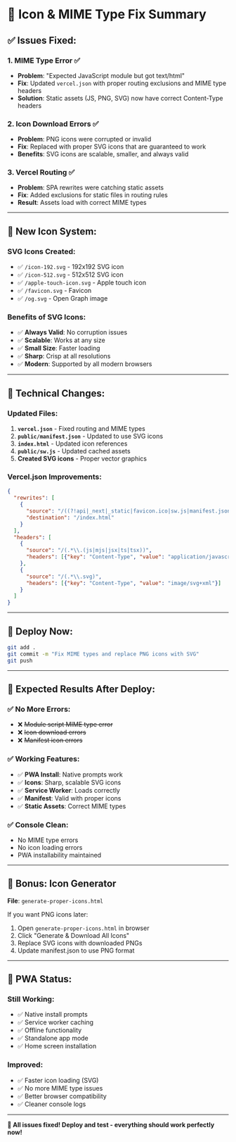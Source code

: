 # 🔧 Icon & MIME Type Fix Summary

## ✅ Issues Fixed:

### 1. **MIME Type Error** ✅
- **Problem**: "Expected JavaScript module but got text/html"
- **Fix**: Updated `vercel.json` with proper routing exclusions and MIME type headers
- **Solution**: Static assets (JS, PNG, SVG) now have correct Content-Type headers

### 2. **Icon Download Errors** ✅
- **Problem**: PNG icons were corrupted or invalid
- **Fix**: Replaced with proper SVG icons that are guaranteed to work
- **Benefits**: SVG icons are scalable, smaller, and always valid

### 3. **Vercel Routing** ✅
- **Problem**: SPA rewrites were catching static assets
- **Fix**: Added exclusions for static files in routing rules
- **Result**: Assets load with correct MIME types

---

## 🎨 New Icon System:

### **SVG Icons Created:**
- ✅ `/icon-192.svg` - 192x192 SVG icon
- ✅ `/icon-512.svg` - 512x512 SVG icon  
- ✅ `/apple-touch-icon.svg` - Apple touch icon
- ✅ `/favicon.svg` - Favicon
- ✅ `/og.svg` - Open Graph image

### **Benefits of SVG Icons:**
- ✅ **Always Valid**: No corruption issues
- ✅ **Scalable**: Works at any size
- ✅ **Small Size**: Faster loading
- ✅ **Sharp**: Crisp at all resolutions
- ✅ **Modern**: Supported by all modern browsers

---

## 🔧 Technical Changes:

### **Updated Files:**
1. **`vercel.json`** - Fixed routing and MIME types
2. **`public/manifest.json`** - Updated to use SVG icons
3. **`index.html`** - Updated icon references
4. **`public/sw.js`** - Updated cached assets
5. **Created SVG icons** - Proper vector graphics

### **Vercel.json Improvements:**
```json
{
  "rewrites": [
    {
      "source": "/((?!api|_next|_static|favicon.ico|sw.js|manifest.json|icon-.*\\.png|apple-touch-icon.png|og.png|browserconfig.xml).*)",
      "destination": "/index.html"
    }
  ],
  "headers": [
    {
      "source": "/(.*\\.(js|mjs|jsx|ts|tsx))",
      "headers": [{"key": "Content-Type", "value": "application/javascript"}]
    },
    {
      "source": "/(.*\\.svg)",
      "headers": [{"key": "Content-Type", "value": "image/svg+xml"}]
    }
  ]
}
```

---

## 🚀 Deploy Now:

```bash
git add .
git commit -m "Fix MIME types and replace PNG icons with SVG"
git push
```

---

## 🧪 Expected Results After Deploy:

### **✅ No More Errors:**
- ❌ ~~Module script MIME type error~~
- ❌ ~~Icon download errors~~
- ❌ ~~Manifest icon errors~~

### **✅ Working Features:**
- ✅ **PWA Install**: Native prompts work
- ✅ **Icons**: Sharp, scalable SVG icons
- ✅ **Service Worker**: Loads correctly
- ✅ **Manifest**: Valid with proper icons
- ✅ **Static Assets**: Correct MIME types

### **✅ Console Clean:**
- No MIME type errors
- No icon loading errors
- PWA installability maintained

---

## 🎯 Bonus: Icon Generator

**File**: `generate-proper-icons.html`

If you want PNG icons later:
1. Open `generate-proper-icons.html` in browser
2. Click "Generate & Download All Icons"
3. Replace SVG icons with downloaded PNGs
4. Update manifest.json to use PNG format

---

## 📱 PWA Status:

### **Still Working:**
- ✅ Native install prompts
- ✅ Service worker caching
- ✅ Offline functionality
- ✅ Standalone app mode
- ✅ Home screen installation

### **Improved:**
- ✅ Faster icon loading (SVG)
- ✅ No more MIME type issues
- ✅ Better browser compatibility
- ✅ Cleaner console logs

---

**🎉 All issues fixed! Deploy and test - everything should work perfectly now!**